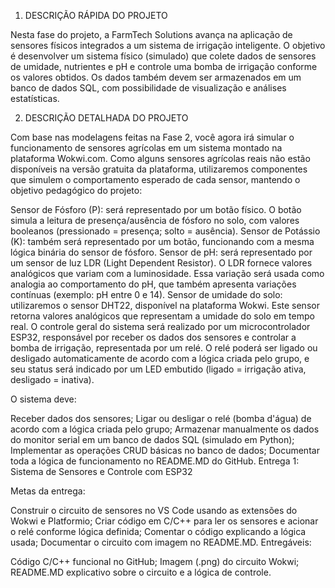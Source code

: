 1) DESCRIÇÃO RÁPIDA DO PROJETO

Nesta fase do projeto, a FarmTech Solutions avança na aplicação de sensores físicos integrados a um sistema de irrigação inteligente. O objetivo é desenvolver um sistema físico (simulado) que colete dados de sensores de umidade, nutrientes e pH e controle uma bomba de irrigação conforme os valores obtidos. Os dados também devem ser armazenados em um banco de dados SQL, com possibilidade de visualização e análises estatísticas.

2) DESCRIÇÃO DETALHADA DO PROJETO

Com base nas modelagens feitas na Fase 2, você agora irá simular o funcionamento de sensores agrícolas em um sistema montado na plataforma Wokwi.com. Como alguns sensores agrícolas reais não estão disponíveis na versão gratuita da plataforma, utilizaremos componentes que simulem o comportamento esperado de cada sensor, mantendo o objetivo pedagógico do projeto:

Sensor de Fósforo (P): será representado por um botão físico. O botão simula a leitura de presença/ausência de fósforo no solo, com valores booleanos (pressionado = presença; solto = ausência).
Sensor de Potássio (K): também será representado por um botão, funcionando com a mesma lógica binária do sensor de fósforo.
Sensor de pH: será representado por um sensor de luz LDR (Light Dependent Resistor). O LDR fornece valores analógicos que variam com a luminosidade. Essa variação será usada como analogia ao comportamento do pH, que também apresenta variações contínuas (exemplo: pH entre 0 e 14).
Sensor de umidade do solo: utilizaremos o sensor DHT22, disponível na plataforma Wokwi. Este sensor retorna valores analógicos que representam a umidade do solo em tempo real.
O controle geral do sistema será realizado por um microcontrolador ESP32, responsável por receber os dados dos sensores e controlar a bomba de irrigação, representada por um relé. O relé poderá ser ligado ou desligado automaticamente de acordo com a lógica criada pelo grupo, e seu status será indicado por um LED embutido (ligado = irrigação ativa, desligado = inativa).

O sistema deve:

Receber dados dos sensores;
Ligar ou desligar o relé (bomba d'água) de acordo com a lógica criada pelo grupo;
Armazenar manualmente os dados do monitor serial em um banco de dados SQL (simulado em Python);
Implementar as operações CRUD básicas no banco de dados;
Documentar toda a lógica de funcionamento no README.MD do GitHub.
Entrega 1: Sistema de Sensores e Controle com ESP32

Metas da entrega:

Construir o circuito de sensores no VS Code usando as extensões do Wokwi e Platformio;
Criar código em C/C++ para ler os sensores e acionar o relé conforme lógica definida;
Comentar o código explicando a lógica usada;
Documentar o circuito com imagem no README.MD.
Entregáveis:

Código C/C++ funcional no GitHub;
Imagem (.png) do circuito Wokwi;
README.MD explicativo sobre o circuito e a lógica de controle.